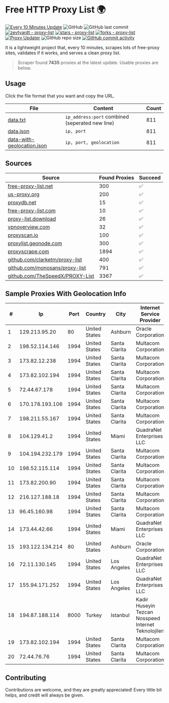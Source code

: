 
# Free HTTP Proxy List 🌍

[![Every 10 Minutes Update](https://github.com/mertguvencli/http-proxy-list/actions/workflows/main.yml/badge.svg?branch=main)](https://github.com/mertguvencli/http-proxy-list/actions/workflows/main.yml)
![GitHub](https://img.shields.io/github/license/mertguvencli/http-proxy-list)
![GitHub last commit](https://img.shields.io/github/last-commit/mertguvencli/http-proxy-list)
[![zevtyardt - proxy-list](https://img.shields.io/static/v1?label=zevtyardt&message=proxy-list&color=blue&logo=github)](https://github.com/zevtyardt/proxy-list "Go to GitHub repo")
[![stars - proxy-list](https://img.shields.io/github/stars/zevtyardt/proxy-list?style=social)](https://github.com/zevtyardt/proxy-list)
[![forks - proxy-list](https://img.shields.io/github/forks/zevtyardt/proxy-list?style=social)](https://github.com/zevtyardt/proxy-list)
[![Proxy Updater](https://github.com/zevtyardt/proxy-list/workflows/Proxy%20Updater/badge.svg)](https://github.com/zevtyardt/proxy-list/actions?query=workflow:"Proxy+Updater")
![GitHub repo size](https://img.shields.io/github/repo-size/zevtyardt/proxy-list)
[![GitHub commit activity](https://img.shields.io/github/commit-activity/m/zevtyardt/proxy-list?logo=commits)](https://github.com/zevtyardt/proxy-list/commits/main)

It is a lightweight project that, every 10 minutes, scrapes lots of free-proxy sites, validates if it works, and serves a clean proxy list.

> Scraper found **7435** proxies at the latest update. Usable proxies are below.

## Usage

Click the file format that you want and copy the URL.

|File|Content|Count|
|----|-------|-----|
|[data.txt](https://raw.githubusercontent.com/mertguvencli/http-proxy-list/main/proxy-list/data.txt)|`ip_address:port` combined (seperated new line)|811|
|[data.json](https://raw.githubusercontent.com/mertguvencli/http-proxy-list/main/proxy-list/data.json)|`ip, port`|811|
|[data-with-geolocation.json](https://raw.githubusercontent.com/mertguvencli/http-proxy-list/main/proxy-list/data-with-geolocation.json)|`ip, port, geolocation`|811|

## Sources

|Source|Found Proxies|Succeed|
|------|-------------|-------|
|[free-proxy-list.net](https://free-proxy-list.net)|300|✅|
|[us-proxy.org](https://www.us-proxy.org)|200|✅|
|[proxydb.net](http://proxydb.net)|15|✅|
|[free-proxy-list.com](https://free-proxy-list.com/?page=&port=&type%5B%5D=http&type%5B%5D=https&up_time=0&search=Search)|10|✅|
|[proxy-list.download](https://www.proxy-list.download/HTTP)|26|✅|
|[vpnoverview.com](https://vpnoverview.com/privacy/anonymous-browsing/free-proxy-servers)|32|✅|
|[proxyscan.io](https://www.proxyscan.io)|100|✅|
|[proxylist.geonode.com](https://proxylist.geonode.com/api/proxy-list?limit=300&page=1&sort_by=lastChecked&sort_type=desc&protocols=http,https)|300|✅|
|[proxyscrape.com](https://api.proxyscrape.com/v2/?request=displayproxies&protocol=http&timeout=10000&country=all&ssl=all&anonymity=all)|1894|✅|
|[github.com/clarketm/proxy-list](https://raw.githubusercontent.com/clarketm/proxy-list/master/proxy-list-raw.txt)|400|✅|
|[github.com/monosans/proxy-list](https://raw.githubusercontent.com/monosans/proxy-list/main/proxies/http.txt)|791|✅|
|[github.com/TheSpeedX/PROXY-List](https://raw.githubusercontent.com/TheSpeedX/PROXY-List/master/http.txt)|3367|✅|


## Sample Proxies With Geolocation Info

|#|Ip|Port|Country|City|Internet Service Provider|
|-|--|----|-------|----|-------------------------|
|1|129.213.95.20|80|United States|Ashburn|Oracle Corporation|
|2|198.52.114.146|1994|United States|Santa Clarita|Multacom Corporation|
|3|173.82.12.238|1994|United States|Santa Clarita|Multacom Corporation|
|4|173.82.102.194|1994|United States|Santa Clarita|Multacom Corporation|
|5|72.44.67.178|1994|United States|Santa Clarita|Multacom Corporation|
|6|170.178.193.106|1994|United States|Santa Clarita|Multacom Corporation|
|7|198.211.55.167|1994|United States|Santa Clarita|Multacom Corporation|
|8|104.129.41.2|1994|United States|Miami|QuadraNet Enterprises LLC|
|9|104.194.232.179|1994|United States|Santa Clarita|Multacom Corporation|
|10|198.52.115.114|1994|United States|Santa Clarita|Multacom Corporation|
|11|173.82.200.90|1994|United States|Santa Clarita|Multacom Corporation|
|12|216.127.188.18|1994|United States|Santa Clarita|Multacom Corporation|
|13|96.45.160.98|1994|United States|Santa Clarita|Multacom Corporation|
|14|173.44.42.66|1994|United States|Miami|QuadraNet Enterprises LLC|
|15|193.122.134.214|80|United States|Ashburn|Oracle Corporation|
|16|72.11.130.145|1994|United States|Los Angeles|QuadraNet Enterprises LLC|
|17|155.94.171.252|1994|United States|Los Angeles|QuadraNet Enterprises LLC|
|18|194.87.188.114|8000|Turkey|Istanbul|Kadir Huseyin Tezcan Nosspeed Internet Teknolojileri|
|19|173.82.102.194|1994|United States|Santa Clarita|Multacom Corporation|
|20|72.44.76.76|1994|United States|Santa Clarita|Multacom Corporation|



## Contributing

Contributions are welcome, and they are greatly appreciated! Every
little bit helps, and credit will always be given.

